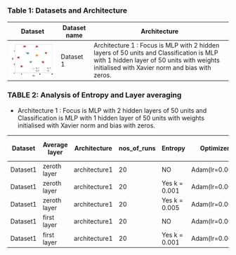 ### Table 1: Datasets and Architecture
| Dataset | Dataset name | Architecture |
|---------|--------------|---------------|
|<img src= ./plots/dataset1.JPG width="300"> | Dataset 1 | Architecture 1 : Focus is MLP with 2 hidden layers of 50 units and Classification is MLP with 1 hidden layer of 50 units with weights initialised with Xavier norm and bias with zeros. |

### TABLE 2:  Analysis of Entropy and Layer averaging

- Architecture 1 : Focus is MLP with 2 hidden layers of 50 units and Classification is MLP with 1 hidden layer of 50 units with weights initialised with Xavier norm and bias with zeros.

| Dataset | Average layer | Architecture | nos_of_runs | Entropy | Optimizer | avg Acc | avg FTPT | best runs | avg best Acc | avg best FTPT | 
|---------|---------------|--------------|-------------|---------|--------|--------|----------|-----------|--------------|---------------|
| Dataset1 | zeroth layer | architecture1 | 20 | NO            | Adam(lr=0.001) | 99.98 | 87.02 | 6  | 100   | 100   |
| Dataset1 | zeroth layer | architecture1 | 20 | Yes k = 0.001 | Adam(lr=0.001) | 99.99 | 89.68 | 9  | 100   | 100   |
| Dataset1 | zeroth layer | architecture1 | 20 | Yes k = 0.005 | Adam(lr=0.001) | 90.73 | 82.93 | 15 | 100   | 100   |
| Dataset1 | first layer  | architecture1 | 20 | NO            | Adam(lr=0.001) | 99.90 | 73.79 | 0  | -     | -     |
| Dataset1 | first layer  | architecture1 | 20 | Yes k = 0.001 | Adam(lr=0.001) | 99.99 | 85.70 | 15 | 99.99 | 97.65 |




























